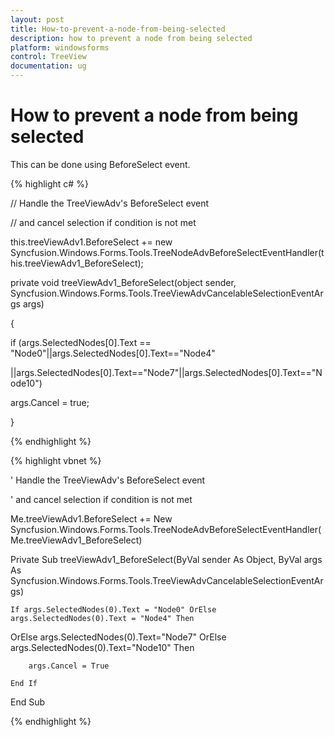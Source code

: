```yaml
---
layout: post
title: How-to-prevent-a-node-from-being-selected
description: how to prevent a node from being selected
platform: windowsforms
control: TreeView 
documentation: ug
---
```


# How to prevent a node from being selected

This can be done using BeforeSelect event.

{% highlight c# %}



// Handle the TreeViewAdv's BeforeSelect event

// and cancel selection if condition is not met



this.treeViewAdv1.BeforeSelect += new Syncfusion.Windows.Forms.Tools.TreeNodeAdvBeforeSelectEventHandler(this.treeViewAdv1_BeforeSelect);



private void treeViewAdv1_BeforeSelect(object sender, Syncfusion.Windows.Forms.Tools.TreeViewAdvCancelableSelectionEventArgs args)

{

 if (args.SelectedNodes[0].Text == "Node0"||args.SelectedNodes[0].Text=="Node4"

||args.SelectedNodes[0].Text=="Node7"||args.SelectedNodes[0].Text=="Node10")

 args.Cancel = true;

}

{% endhighlight %}

{% highlight vbnet %}



' Handle the TreeViewAdv's BeforeSelect event

' and cancel selection if condition is not met



Me.treeViewAdv1.BeforeSelect += New Syncfusion.Windows.Forms.Tools.TreeNodeAdvBeforeSelectEventHandler(Me.treeViewAdv1_BeforeSelect)



Private Sub treeViewAdv1_BeforeSelect(ByVal sender As Object, ByVal args As Syncfusion.Windows.Forms.Tools.TreeViewAdvCancelableSelectionEventArgs)

    If args.SelectedNodes(0).Text = "Node0" OrElse args.SelectedNodes(0).Text = "Node4" Then

OrElse args.SelectedNodes(0).Text="Node7" OrElse args.SelectedNodes(0).Text="Node10" Then

        args.Cancel = True

    End If

End Sub

{% endhighlight %}

